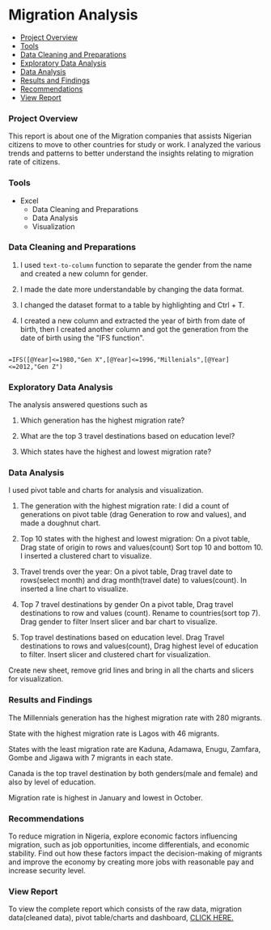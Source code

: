 # Migration Analysis
- [Project Overview](#project-overview)
- [Tools](#tools)
- [Data Cleaning and Preparations](#data-cleaning-and-preparations)
- [Exploratory Data Analysis](#exploratory-data-analysis)
- [Data Analysis](#data-analysis)
- [Results and Findings](#results-and-findings)
- [Recommendations](#recommendations)
- [View Report](#view-report)


### Project Overview

This report is about one of the Migration companies that assists Nigerian citizens to move to other countries for study or work.
I analyzed the various trends and patterns to better understand the insights relating to migration rate of citizens.

### Tools

- Excel
  - Data Cleaning and Preparations
  - Data Analysis
  - Visualization

### Data Cleaning and Preparations

1. I used ```text-to-column``` function to separate the gender from the name and created a new column for gender.

2. I made the date more understandable by changing the data format.

3. I changed the dataset format to a table by highlighting and Ctrl + T.

4. I created a new column and extracted the year of birth from date of birth, then I created another column and got the generation from the date of birth using the "IFS function".

``` Excel

=IFS([@Year]<=1980,"Gen X",[@Year]<=1996,"Millenials",[@Year]<=2012,"Gen Z")

```

### Exploratory Data Analysis

The analysis answered questions such as

1. Which generation has the highest migration rate?

2. What are the top 3 travel destinations based on education level?

3. Which states have the highest and lowest migration rate?


### Data Analysis

I used pivot table and charts for analysis and visualization.

1. The generation with the highest migration rate:
I did a count of generations on pivot table (drag Generation to row and values), and made a doughnut chart.

2. Top 10 states with the highest and lowest migration:
On a pivot table,
Drag state of origin to rows and values(count)
Sort top 10 and bottom 10.
I inserted a clustered chart to visualize.

3. Travel trends over the year:
On a pivot table,
Drag travel date to rows(select month) and drag month(travel date) to values(count).
In inserted a line chart to visualize.

4. Top 7 travel destinations by gender
On a pivot table,
Drag travel destinations to row and values (count).
Rename to countries(sort top 7).
Drag gender to filter
Insert slicer and bar chart to visualize.

5. Top travel destinations based on education level.
Drag Travel destinations to rows and values(count),
Drag highest level of education to filter.
Insert slicer and clustered chart for visualization.

Create new sheet, remove grid lines and bring in all the charts and slicers for visualization.


### Results and Findings

The Millennials generation has the highest migration rate with 280 migrants.

State with the highest migration rate is Lagos with 46 migrants.

States with the least migration rate are Kaduna, Adamawa, Enugu, Zamfara, Gombe and Jigawa with 7 migrants in each state.

Canada is the top travel destination by both genders(male and female) and also by level of education.

Migration rate is highest in January and lowest in October.


### Recommendations

To reduce migration in Nigeria, explore economic factors influencing migration, such as job opportunities, income differentials, and economic stability. Find out how these factors impact the decision-making of migrants and improve the economy by creating more jobs with reasonable pay and increase security level.


### View Report

To view the complete report which consists of the raw data, migration data(cleaned data), pivot table/charts and dashboard, [CLICK HERE.](https://onedrive.live.com/embed?resid=A3DA6CEAE335B59D%21416&authkey=%21ABHzR3ew6Pnc2FA&em=2&AllowTyping=True&wdHideGridlines=True&wdHideHeaders=True&wdDownloadButton=True&wdInConfigurator=True&wdInConfigurator=True)
